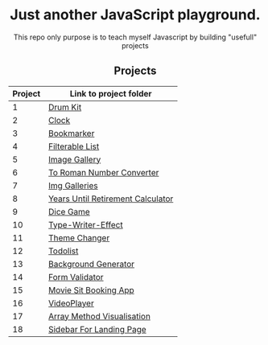 <h1 align='center'>Just another JavaScript playground.</h1> 

<p align='center'>This repo only purpose is to teach myself Javascript by building "usefull" projects</p>
<p></p>

 <h2 align="center">Projects</h2></p>
 
 <p></p>
 
 |Project | Link to project folder |
 |---------|------------------|
 |    1    | [Drum Kit](https://github.com/RomuCampu/JS-Projects/tree/master/JS-Projects/1-Drum-kit)|
 |    2    | [Clock](https://github.com/RomuCampu/JS-Projects/tree/master/JS-Projects/2-CSS-Clock)|
 |    3    | [Bookmarker](https://github.com/RomuCampu/JS-Projects/tree/master/JS-Projects/3-Bookmaker)|
 |    4    | [Filterable List](https://github.com/RomuCampu/JS-Projects/tree/master/JS-Projects/4-FilterableList)|
 |    5    | [Image Gallery](https://github.com/RomuCampu/JS-Projects/tree/master/JS-Projects/6-Image-Gallery)|
 |    6    | [To Roman Number Converter](https://github.com/RomuCampu/JS-Projects/tree/master/JS-Projects/21-ToRomanNumberConverter)|
 |    7    | [Img Galleries](https://github.com/RomuCampu/JS-Projects/tree/master/JS-Projects/7-Img-Galleries)|
 |    8    | [Years Until Retirement Calculator](https://github.com/RomuCampu/JS-Projects/tree/master/JS-Projects/8-Years-Until-Retirement-Calculator)|
 |    9    | [Dice Game](https://github.com/RomuCampu/JS-Projects/tree/master/JS-Projects/9-Dice-Game)|
 |    10   | [Type-Writer-Effect](https://github.com/RomuCampu/JS-Projects/tree/master/JS-Projects/10-Type-Writer-Effect)|
 |    11   | [Theme Changer](https://github.com/RomuCampu/JS-Projects/tree/master/JS-Projects/11-Change-Theme)|
 |    12   | [Todolist](https://github.com/RomuCampu/JS-Projects/tree/master/JS-Projects/12-TodoList)|
 |    13   | [Background Generator](https://github.com/RomuCampu/JS-Projects/tree/master/JS-Projects/13-Background-Generator)|
 |    14   | [Form Validator](https://github.com/RomuCampu/JS-Projects/tree/master/JS-Projects/14-formValidator)|
 |    15   | [Movie Sit Booking App](https://github.com/RomuCampu/JS-Projects/tree/master/JS-Projects/15-movie-seat-booking-app)|
 |    16   | [VideoPlayer](https://github.com/RomuCampu/JS-Projects/tree/master/JS-Projects/16-videoPlayer)|
 |    17   | [Array Method Visualisation](https://github.com/RomuCampu/JS-Projects/tree/master/JS-Projects/18-arrayMethods)|
 |    18   | [Sidebar For Landing Page](https://github.com/RomuCampu/JS-Projects/tree/master/JS-Projects/19-sidebar_for-landing-page)|
